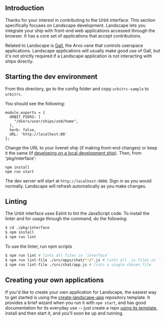 ## Introduction

Thanks for your interest in contributing to the Urbit interface. This section
specifically focuses on Landscape development. Landscape lets you integrate your
ship with front-end web applications accessed through the browser. It has a core
set of applications that accept contributions.

Related to Landscape is [Gall][gall], the Arvo vane that controls userspace
applications. Landscape applications will usually make good use of Gall, but
it's not strictly required if a Landscape application is not interacting with
ships directly.

## Starting the dev environment

From this directory, go to the config folder and copy `urbitrc-sample` to
`urbitrc`.

You should see the following:

```
module.exports = {
  URBIT_PIERS: [
    "/Users/user/ships/zod/home",
  ],
  herb: false,
  URL: 'http://localhost:80'
};
```

Change the URL to your livenet ship (if making front-end changes) or keep it the
same (if [developing on a local development ship][local]). Then, from
'pkg/interface':

```
npm install
npm run start
```

The dev server will start at `http://localhost:9000`. Sign in as you would
normally. Landscape will refresh automatically as you make changes.

## Linting

The Urbit interface uses Eslint to lint the JavaScript code. To install the
linter and for usage through the command, do the following:

```bash
$ cd ./pkg/interface
$ npm install
$ npm run lint
```

To use the linter, run npm scripts

```bash
$ npm run lint # lints all files in `interface`
$ npm run lint-file ./src/apps/chat/**/*.js # lints all .js files in `interface/chat`
$ npm run lint-file ./src/chat/app.js # lints a single chosen file
```

## Creating your own applications

If you'd like to create your own application for Landscape, the easiest way to
get started is using the [create-landscape-app][cla] repository template. It
provides a brief wizard when you run it with `npm start`, and has good
documentation for its everyday use -- just create a repo [using its
template][template], install and then start it, and you'll soon be up and
running.

[cla]: https://github.com/urbit/create-landscape-app
[template]: https://github.com/urbit/create-landscape-app/generate
[gall]:https://urbit.org/docs/learn/arvo/gall/
[local]: /CONTRIBUTING.md#fake-ships